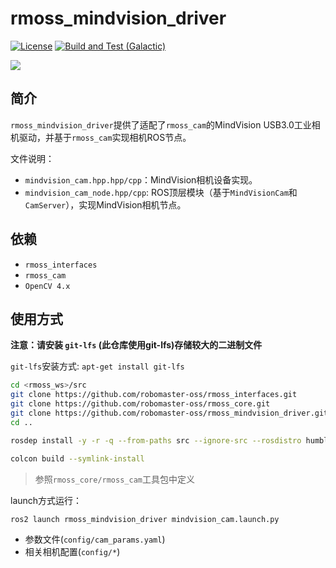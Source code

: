 # rmoss_mindvision_driver

[![License](https://img.shields.io/badge/License-Apache%202.0-blue.svg)](https://opensource.org/licenses/Apache-2.0)
[![Build and Test (Galactic)](https://github.com/robomaster-oss/rmoss_mindvision_driver/actions/workflows/ci.yml/badge.svg?branch=galactic)](https://github.com/robomaster-oss/rmoss_mindvision_driver/actions/workflows/ci.yml)


![](rmoss_bg.png)

## 简介

`rmoss_mindvision_driver`提供了适配了`rmoss_cam`的MindVision USB3.0工业相机驱动，并基于`rmoss_cam`实现相机ROS节点。

文件说明：

* `mindvision_cam.hpp.hpp/cpp`：MindVision相机设备实现。
* `mindvision_cam_node.hpp/cpp`: ROS顶层模块（基于`MindVisionCam`和`CamServer`），实现MindVision相机节点。

## 依赖

* `rmoss_interfaces`
* `rmoss_cam`
* `OpenCV 4.x`

## 使用方式

**注意：请安装 `git-lfs` (此仓库使用git-lfs)存储较大的二进制文件**

`git-lfs`安装方式: ```apt-get install git-lfs```

```bash
cd <rmoss_ws>/src
git clone https://github.com/robomaster-oss/rmoss_interfaces.git
git clone https://github.com/robomaster-oss/rmoss_core.git
git clone https://github.com/robomaster-oss/rmoss_mindvision_driver.git
cd ..

rosdep install -y -r -q --from-paths src --ignore-src --rosdistro humble

colcon build --symlink-install
```

> 参照`rmoss_core/rmoss_cam`工具包中定义

launch方式运行：

```bash
ros2 launch rmoss_mindvision_driver mindvision_cam.launch.py
```

* 参数文件(`config/cam_params.yaml`)
* 相关相机配置(`config/*`)